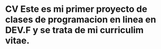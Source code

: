# CV Este es mi primer proyecto de clases de programacion en linea en DEV.F y se trata de mi curriculim vitae.
